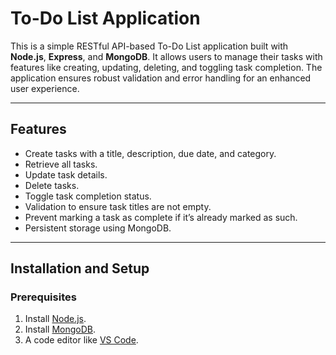 # To-Do List Application

This is a simple RESTful API-based To-Do List application built with **Node.js**, **Express**, and **MongoDB**. 
It allows users to manage their tasks with features like creating, updating, deleting, and toggling task completion. 
The application ensures robust validation and error handling for an enhanced user experience.

---

## Features

- Create tasks with a title, description, due date, and category.
- Retrieve all tasks.
- Update task details.
- Delete tasks.
- Toggle task completion status.
- Validation to ensure task titles are not empty.
- Prevent marking a task as complete if it’s already marked as such.
- Persistent storage using MongoDB.

---

## Installation and Setup

### Prerequisites
1. Install [Node.js](https://nodejs.org/).
2. Install [MongoDB](https://www.mongodb.com/docs/manual/installation/).
3. A code editor like [VS Code](https://code.visualstudio.com/).